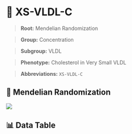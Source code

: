 # 🧪 XS-VLDL-C

> **Root:** Mendelian Randomization

> **Group:** Concentration  

> **Subgroup:** VLDL

> **Phenotype:** Cholesterol in Very Small VLDL  

> **Abbreviations:** `XS-VLDL-C`

## 🧬 Mendelian Randomization  

<img src="/MR/Figures/Inverse/XShengxianVLDLhengxianC.png"/>


## 📊 Data Table


<CsvTableMRI src="/public/MR/Data/Inverse/XShengxianVLDLhengxianC.csv"/>
